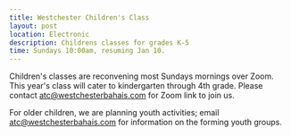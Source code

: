 ```yaml
---
title: Westchester Children's Class
layout: post
location: Electronic
description: Childrens classes for grades K-5
time: Sundays 10:00am, resuming Jan 10.
---
```

Children's classes are reconvening most Sundays mornings over Zoom.
This year's class will cater to kindergarten through 4th grade.
Please contact <atc@westchesterbahais.com> for Zoom link to join us.

For older children, we are planning youth activities; email
<atc@westchesterbahais.com> for information on the forming youth
groups.
